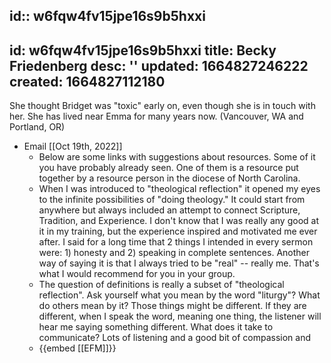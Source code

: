 id:: w6fqw4fv15jpe16s9b5hxxi
---
id: w6fqw4fv15jpe16s9b5hxxi
title: Becky Friedenberg
desc: ''
updated: 1664827246222
created: 1664827112180
---
She thought Bridget was "toxic" early on, even though she is in touch with her. She has lived near Emma for many years now. (Vancouver, WA and Portland, OR)

- Email [[Oct 19th, 2022]]
	- Below are some links with suggestions about resources. Some of it you have probably already seen. One of them is a resource put together by a resource person in the diocese of North Carolina.
	- When I was introduced to "theological reflection" it opened my eyes to the infinite possibilities of "doing theology." It could start from anywhere but always included an attempt to connect Scripture, Tradition, and Experience. I don't know that I was really any good at it in my training, but the experience inspired and motivated me ever after. I said for a long time that 2 things I intended in every sermon were: 1) honesty and 2) speaking in complete sentences. Another way of saying it is that I always tried to be "real" -- really me. That's what I would recommend for you in your group.
	- The question of definitions is really a subset of "theological reflection". Ask yourself what you mean by the word "liturgy"? What do others mean by it? Those things might be different. If they are different, when I speak the word, meaning one thing, the listener will hear me saying something different. What does it take to communicate? Lots of listening and a good bit of compassion and
	- {{embed [[EFM]]}}